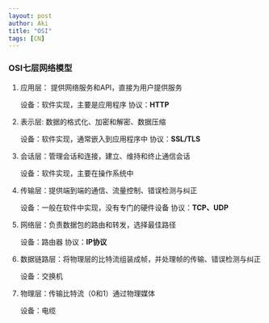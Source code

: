 ```yaml
---
layout: post
author: Aki
title: "OSI"
tags: [CN]
---
```


###  OSI七层网络模型

1. 应用层： 提供网络服务和API，直接为用户提供服务

    设备：软件实现，主要是应用程序
    协议：**HTTP**

2. 表示层: 数据的格式化、加密和解密、数据压缩

    设备：软件实现，通常嵌入到应用程序中
    协议：**SSL/TLS**

3. 会话层：管理会话和连接，建立、维持和终止通信会话

    设备：软件实现，主要在操作系统中

4. 传输层：提供端到端的通信、流量控制、错误检测与纠正

    设备：一般在软件中实现，没有专门的硬件设备
    协议：**TCP、UDP**

5. 网络层：负责数据包的路由和转发，选择最佳路径

    设备：路由器
    协议：**IP协议**

6. 数据链路层：将物理层的比特流组装成帧，并处理帧的传输、错误检测与纠正

    设备：交换机

7. 物理层：传输比特流（0和1）通过物理媒体

    设备：电缆